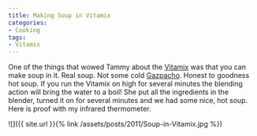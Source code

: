 ```yaml
---
title: Making Soup in Vitamix
categories:
- Cooking
tags:
- Vitamix
---
```


One of the things that wowed Tammy about the [Vitamix](http://www.vitamix.com/) was that you can make soup in it. Real soup. Not some cold [Gazpacho](http://en.wikipedia.org/wiki/Gazpacho). Honest to goodness hot soup. If you run the Vitamix on high for several minutes the blending action will bring the water to a boil!
She put all the ingredients in the blender, turned it on for several minutes and we had some nice, hot soup. Here is proof with my infrared thermometer.

![]({{ site.url }}{% link /assets/posts/2011/Soup-in-Vitamix.jpg %})
